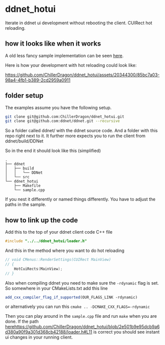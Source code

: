 # ddnet_hotui
Iterate in ddnet ui development without rebooting the client. CUIRect hot reloading.

## how it looks like when it works

A old less fancy sample implementation can be seen [here](https://github.com/ChillerDragon/ddnet/commit/95695caadde37c4201c01c5c8d08f2068d3cfd8b).

Here is how your development with hot reloading could look like:

https://github.com/ChillerDragon/ddnet_hotui/assets/20344300/85bc7a03-98a4-4fb1-b389-2cd2959a0911

## folder setup

The examples assume you have the following setup.
```bash
git clone git@github.com:ChillerDragon/ddnet_hotui.git
git clone git@github.com:ddnet/ddnet.git --recursive
```

So a folder called ddnet/ with the ddnet source code.
And a folder with this repo right next to it. It further more expects you to run the client from ddnet/build/DDNet

So in the end it should look like this (simplified)
```
.
├── ddnet
│   ├── build
│   │   └── DDNet
│   └── src
└── ddnet_hotui
    ├── Makefile
    └── sample.cpp
```

If you nest it differently or named things differently. You have to adjust the paths in the sample.


## how to link up the code

Add this to the top of your ddnet client code C++ file
```C++
#include "../../ddnet_hotui/loader.h"
```

And this in the method where you want to do hot reloading
```C++
// void CMenus::RenderSettings(CUIRect MainView)
// {
	HotCuiRects(MainView);
// }
```

Also when compiling ddnet you need to make sure the ``-rdynamic`` flag is set.
So somewhere in your CMakeLists.txt add this line
```cmake
add_cxx_compiler_flag_if_supported(OUR_FLAGS_LINK -rdynamic)
```
or alternatively you can run this ``cmake .. -DCMAKE_CXX_FLAGS=-rdynamic``

Then you can play around in the ``sample.cpp`` file and run ``make`` when you are done. If the path [here](https://github.com/ChillerDragon/ddnet_hotui/blob/2e501b9e95dcb9a6d380a90f9a301d368cb42188/loader.h#L11)https://github.com/ChillerDragon/ddnet_hotui/blob/2e501b9e95dcb9a6d380a90f9a301d368cb42188/loader.h#L11 is correct you should see instant ui changes in your running client.
